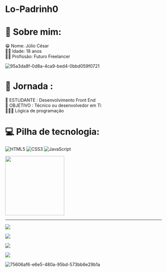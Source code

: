 # Lo-Padrinh0

# 💫 Sobre mim:
😁 Nome: Júlio César<br>👴🏾 Idade: 18 anos<br>🥷🏾 Profissão: Futuro Freelancer<br>

![95a3da8f-0d8a-4ca9-bed4-0bbd059f0721](https://github.com/Lo-Padrinh0/Lo-Padrinh0/assets/166052100/ccff9ba0-1d5e-475c-bf05-f9c9a9f7e677)

# 🚀 Jornada :
📖 ESTUDANTE : Desenvolvimento Front End<br>🏯 OBJETIVO : Técnico ou desenvolvedor em Ti<br>🧑🏾‍💻 Lógica de programação<br>

# 💻 Pilha de tecnologia:
![HTML5](https://img.shields.io/badge/html5-%23E34F26.svg?style=for-the-badge&logo=html5&logoColor=white)
![CSS3](https://img.shields.io/badge/css3-%231572B6.svg?style=for-the-badge&logo=css3&logoColor=white)
![JavaScript](https://img.shields.io/badge/javascript-%23323330.svg?style=for-the-badge&logo=javascript&logoColor=%#8B7765)

<img align="center" height="190em" src="https://github-readme-stats.vercel.app/api?username=Lo-Padrinh0&show_icons=true&theme=react&include_all_commits=true&count_private=false"/>

---
[![](https://visitcount.itsvg.in/api?id=Lo-Padrinh0&icon=0&color=0)](https://visitcount.itsvg.in)

<a href="https://www.instagram.com/bsb_juliocesar_/" target="_blank"><img src="https://img.shields.io/badge/Instagram-E4405F?style=for-the-badge&logo=instagram&logoColor=white"/></a>

  <a href="https://www.linkedin.com/inLo-Padrinh0/" target="_blank"><img src="https://img.shields.io/badge/LinkedIn-0077B5?style=for-the-badge&logo=linkedin&logoColor=white"/></a>

  <a href="mailto:juliomaia20202002@gmail.com" target="_blank"><img src="https://img.shields.io/badge/Gmail-D14836?style=for-the-badge&logo=gmail&logoColor=white"/></a>

![75606af6-e6e5-480a-95bd-573bb6e29b1a](https://github.com/Lo-Padrinh0/Lo-Padrinh0/assets/166052100/af3f28b0-2f6a-4712-8d65-c2b845087fac)
